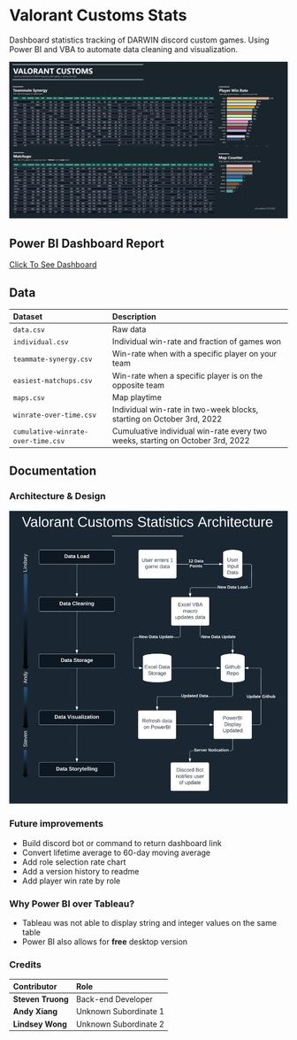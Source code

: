 # Valorant Customs Stats
Dashboard statistics tracking of DARWIN discord custom games. Using Power BI and VBA to automate data cleaning and visualization. 

![Dashboard](https://github.com/candysan7/valorant-customs-stats/blob/main/images/dashboard-versions/version1.1.png)

## Power BI Dashboard Report 

[Click To See Dashboard](https://app.powerbi.com/view?r=eyJrIjoiNGUzNzMyOTctNTg2OC00YTEyLThmNjktOTJiOTE3ZGM0NjI3IiwidCI6IjlkZGFhY2ExLTM4OWYtNGNiMS1hMTEzLTA4MWJlNmNjMjVmYyIsImMiOjZ9)

## Data 
| Dataset                            | Description                                                                    |
| :--------------------------------- | :----------------------------------------------------------------------------- |
| `data.csv`                         | Raw data                                                                       |
| `individual.csv`                   | Individual win-rate and fraction of games won                                  |
| `teammate-synergy.csv`             | Win-rate when with a specific player on your team                              |
| `easiest-matchups.csv`             | Win-rate when a specific player is on the opposite team                        |
| `maps.csv`                         | Map playtime                                                                   |
| `winrate-over-time.csv`            | Individual win-rate in two-week blocks, starting on October 3rd, 2022          |
| `cumulative-winrate-over-time.csv` | Cumuluative individual win-rate every two weeks, starting on October 3rd, 2022 |

## Documentation

### Architecture & Design 

![Architecture](https://github.com/candysan7/valorant-customs-stats/blob/main/images/documentation/architecture4.png)

### Future improvements
- Build discord bot or command to return dashboard link
- Convert lifetime average to 60-day moving average
- Add role selection rate chart
- Add a version history to readme
- Add player win rate by role

### Why Power BI over Tableau? 
- Tableau was not able to display string and integer values on the same table 
- Power BI also allows for **free** desktop version 

### Credits

| Contributor               | Role                    |
| :------------------------ | :-----------------------|
| **Steven Truong**         | Back-end Developer      |
| **Andy Xiang**            | Unknown Subordinate 1   |
| **Lindsey Wong**          | Unknown Subordinate 2   |
